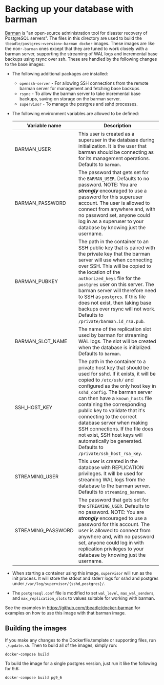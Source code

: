 # Backing up your database with barman

[Barman](http://docs.pgbarman.org/release/2.1/) is "an open-source
administration tool for disaster recovery of PostgreSQL servers".  The files in
this directory are used to build the `tbeadle/postgres:<version>-barman docker`
images.  These images are like the non-`-barman` ones except that they are tuned
to work closely with a barman server, supporting the streaming of WAL logs and
incremental base backups using rsync over ssh.  These are handled by the
following changes to the base images:

 - The following additional packages are installed:
   - `openssh-server` - For allowing SSH connections from the remote barman
     server for management and fetching base backups.
   - `rsync` - To allow the barman server to take incremental base backups,
     saving on storage on the barman server.
   - `supervisor` - To manage the postgres and sshd processes.
 - The following environment variables are allowed to be defined:

   | Variable name | Description |
   | ------------- | ----------- |
   | BARMAN_USER | This user is created as a superuser in the database during initialization.  It is the user that barman should be connecting as for its management operations.  Defaults to `barman`. |
   | BARMAN_PASSWORD | The password that gets set for the `BARMAN_USER`.  Defaults to no password.  NOTE: You are ***strongly*** encouraged to use a password for this superuser account.  The user is allowed to connect from anywhere and, with no password set, anyone could log in as a superuser to your database by knowing just the username. |
   | BARMAN_PUBKEY | The path in the container to an SSH public key that is paired with the private key that the barman server will use when connecting over SSH.  This will be copied to the location of the `authorized_keys` file for the `postgres` user on this server.  The barman server will therefore need to SSH as `postgres`.  If this file does not exist, then taking base backups over rsync will not work.  Defaults to `/private/barman.id_rsa.pub`. |
   | BARMAN_SLOT_NAME | The name of the replication slot used by barman for streaming WAL logs.  The slot will be created when the database is initialized.  Defaults to `barman`.
   | SSH_HOST_KEY | The path in the container to a private host key that should be used for sshd.  If it exists, it will be copied to `/etc/ssh/` and configured as the only host key in `sshd_config`.  The barman server can then have a `known_hosts` file containing the corresponding public key to validate that it's connecting to the correct database server when making SSH connections.  If the file does not exist, SSH host keys will automatically be generated.  Defaults to `/private/ssh_host_rsa_key`. |
   | STREAMING_USER | This user is created in the database with REPLICATION privileges.  It will be used for streaming WAL logs from the database to the barman server.  Defaults to `streaming_barman`. |
   | STREAMING_PASSWORD | The password that gets set for the `STREAMING_USER`.  Defaults to no password.  NOTE: You are ***strongly*** encouraged to use a password for this account.  The user is allowed to connect from anywhere and, with no password set, anyone could log in with replication privileges to your database by knowing just the username. |

 - When starting a container using this image, `supervisor` will run as the init
   process.  It will store the stdout and stderr logs for sshd and postgres under
   `/var/log/supervisor/{sshd,postgres}/`.
 - The `postgresql.conf` file is modified to set `wal_level`,
   `max_wal_senders`, and `max_replication_slots` to values suitable for
   working with barman.

See the examples in https://github.com/tbeadle/docker-barman for examples on how
to use this image with that barman image.

## Building the images

If you make any changes to the Dockerfile.template or supporting files, run
`./update.sh`.  Then to build all of the images, simply run:

`docker-compose build`

To build the image for a single postgres version, just run it like the following
for 9.6:

`docker-compose build pg9_6`
